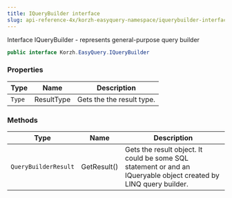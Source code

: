 ```yaml
---
title: IQueryBuilder interface
slug: api-reference-4x/korzh-easyquery-namespace/iquerybuilder-interface
---
```



Interface IQueryBuilder - represents general-purpose query builder
```csharp
public interface Korzh.EasyQuery.IQueryBuilder

```

### Properties

| Type | Name | Description | 
| --- | --- | --- | 
| `Type` | ResultType | Gets the the result type. | 


### Methods

| Type | Name | Description | 
| --- | --- | --- | 
| `QueryBuilderResult` | GetResult() | Gets the result object.  It could be some SQL statement or and an IQueryable object created by LINQ query builder. |